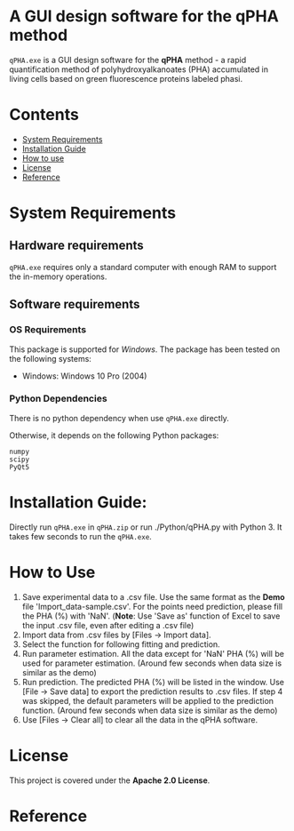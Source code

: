 # A GUI design software for the __qPHA__ method

`qPHA.exe` is a GUI design software for the **qPHA** method - a rapid quantification method of polyhydroxyalkanoates (PHA) accumulated in living cells based on green fluorescence proteins labeled phasi.

# Contents

- [System Requirements](#system-requirements)
- [Installation Guide](#installation-guide)
- [How to use](#How-to-Use)
- [License](#license)
- [Reference](#Reference)

# System Requirements
## Hardware requirements
`qPHA.exe` requires only a standard computer with enough RAM to support the in-memory operations.

## Software requirements
### OS Requirements
This package is supported for *Windows*. The package has been tested on the following systems:
+ Windows: Windows 10 Pro (2004)

### Python Dependencies
There is no python dependency when use `qPHA.exe` directly.

Otherwise, it depends on the following Python packages:
```
numpy
scipy
PyQt5
```

# Installation Guide:

Directly run `qPHA.exe` in `qPHA.zip` or run ./Python/qPHA.py with Python 3.
It takes few seconds to run the `qPHA.exe`.

# How to Use
1. Save experimental data to a .csv file. Use the same format as the **Demo** file 'Import_data-sample.csv'. For the points need prediction, please fill the PHA (%) with 'NaN'. (**Note**: Use 'Save as' function of Excel to save the input .csv file, even after editing a .csv file)
2. Import data from .csv files by [Files -> Import data].
3. Select the function for following fitting and prediction.
4. Run parameter estimation. All the data except for 'NaN' PHA (%) will be used for parameter estimation. (Around few seconds when data size is similar as the demo)
5. Run prediction. The predicted PHA (%) will be listed in the window. Use [File -> Save data] to export the prediction results to .csv files. If step 4 was skipped, the default parameters will be applied to the prediction function. (Around few seconds when data size is similar as the demo)
6. Use [Files -> Clear all] to clear all the data in the qPHA software.

# License

This project is covered under the **Apache 2.0 License**.

# Reference
